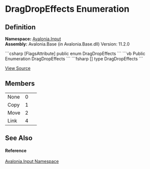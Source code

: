 # DragDropEffects Enumeration




## Definition
**Namespace:** <a href="N_Avalonia_Input">Avalonia.Input</a>  
**Assembly:** Avalonia.Base (in Avalonia.Base.dll) Version: 11.2.0

<Tabs groupId="api-code-preview">
<TabItem value="csharp" label="C#">
```csharp
[FlagsAttribute]
public enum DragDropEffects
```
</TabItem>
<TabItem value="vb" label="VB">
```vb
<FlagsAttribute>
Public Enumeration DragDropEffects
```
</TabItem>
<TabItem value="fsharp" label="F#">
```fsharp
[<FlagsAttribute>]
type DragDropEffects
```
</TabItem>
</Tabs>



<a href="https://github.com/AvaloniaUI/Avalonia/tree/master/src/Avalonia.Base/Input/DragDropEffects.cs" title="View the source code">View Source</a>



## Members
<table>
<tr>
<td>None</td>
<td>0</td>
<td> </td>
</tr>
<tr>
<td>Copy</td>
<td>1</td>
<td> </td>
</tr>
<tr>
<td>Move</td>
<td>2</td>
<td> </td>
</tr>
<tr>
<td>Link</td>
<td>4</td>
<td> </td>
</tr>
</table>

## See Also


#### Reference
<a href="N_Avalonia_Input">Avalonia.Input Namespace</a>  

